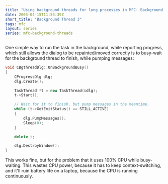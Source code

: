 ```yaml
---
title: "Using background threads for long processes in MFC: Background Thread 3"
date: 2003-04-15T11:53:39Z
short_title: "Background Thread 3"
tags: mfc
layout: series
series: mfc-background-threads
---
```


One simple way to run the task in the background, while reporting progress, which still allows the dialog to be
repainted/moved correctly is to busy-wait for the background thread to finish, while pumping messages:

```c++
void CBgthreadDlg::OnBackgroundBusy()
{
    CProgressDlg dlg;
    dlg.Create();

    TaskThread *t = new TaskThread(&dlg);
    t->Start();

    // Wait for it to finish, but pump messages in the meantime.
    while (t->GetExitStatus() == STILL_ACTIVE)
    {
        dlg.PumpMessages();
        Sleep(0);
    }

    delete t;

    dlg.DestroyWindow();
}
```

This works fine, but for the problem that it uses 100% CPU while busy-waiting. This wastes CPU power, because it has to
keep context-switching, and it'll ruin battery life on a laptop, because the CPU is running continuously.

